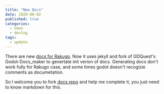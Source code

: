 ```yaml
---
title: "New Docs"
date: 2020-08-02
published: true
categories:
  - news
  - devlog
tags:
  - update
---
```


There are new [docs for Rakugo](/RakugoDocs-new).
Now it uses jekyll and fork of GDQuest's Godot-Docs_maker to genertate init verion of docs.
Generating docs don't work fully for Rakugo case, and some times godot doesn't recogizie comments as documetation.

So I welcome you to fork [docs repo](https://github.com/rakugoteam/RakugoDocs-new) and help me complete it, you just need to know markdown for this.